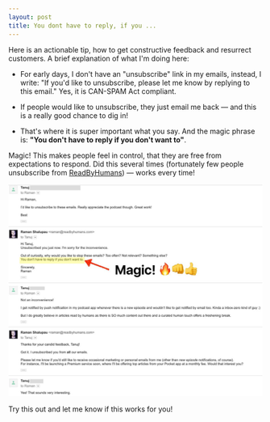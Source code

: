 ```yaml
---
layout: post
title: You dont have to reply, if you ...
---
```


Here is an actionable tip, how to get constructive feedback and resurrect customers.
A brief explanation of what I'm doing here:

- For early days, I don't have an "unsubscribe" link in my emails, instead, I write: "If you'd like to unsubscribe, please let me know by replying to this email." Yes, it is CAN-SPAM Act compliant.

- If people would like to unsubscribe, they just email me back — and this is a really good chance to dig in!

- That's where it is super important what you say. And the magic phrase is: **"You don't have to reply if you don't want to"**.

Magic! This makes people feel in control, that they are free from expectations to respond.
Did this several times (fortunately few people unsubscribe from [ReadByHumans](https://readbyhumans.com)) — works every time!

![Magic](/images/magic-phrase.jpg)

Try this out and let me know if this works for you!
